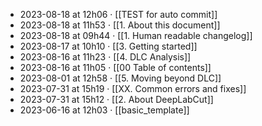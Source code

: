 - 2023-08-18 at 12h06 · [[TEST for auto commit]]
- 2023-08-18 at 11h53 · [[1. About this document]]
- 2023-08-18 at 09h44 · [[1. Human readable changelog]]
- 2023-08-17 at 10h10 · [[3. Getting started]]
- 2023-08-16 at 11h23 · [[4. DLC Analysis]]
- 2023-08-16 at 11h05 · [[00 Table of contents]]
- 2023-08-01 at 12h58 · [[5. Moving beyond DLC]]
- 2023-07-31 at 15h19 · [[XX. Common errors and fixes]]
- 2023-07-31 at 15h12 · [[2. About DeepLabCut]]
- 2023-06-16 at 12h03 · [[basic_template]]
